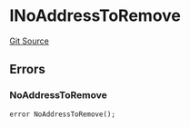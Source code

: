 # INoAddressToRemove
[Git Source](https://github.com/thrackle-io/tron/blob/162302962dc6acd8eb4a5fadda6be1dbd5a16028/src/common/IErrors.sol)


## Errors
### NoAddressToRemove

```solidity
error NoAddressToRemove();
```

